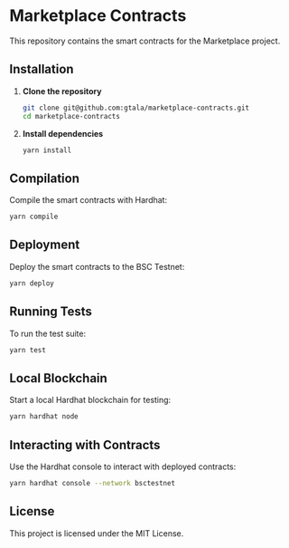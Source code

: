 # Marketplace Contracts

This repository contains the smart contracts for the Marketplace project.

## Installation

1. **Clone the repository**
   ```sh
   git clone git@github.com:gtala/marketplace-contracts.git
   cd marketplace-contracts
   ```

2. **Install dependencies**
   ```sh
   yarn install
   ```

## Compilation

Compile the smart contracts with Hardhat:
```sh
yarn compile
```

## Deployment

Deploy the smart contracts to the BSC Testnet:
```sh
yarn deploy
```

## Running Tests

To run the test suite:
```sh
yarn test
```

## Local Blockchain

Start a local Hardhat blockchain for testing:
```sh
yarn hardhat node
```

## Interacting with Contracts

Use the Hardhat console to interact with deployed contracts:
```sh
yarn hardhat console --network bsctestnet
```

## License

This project is licensed under the MIT License.